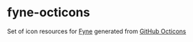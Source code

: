 fyne-octicons
====

Set of icon resources for [Fyne](https://fyne.io) generated from [GitHub Octicons](https://primer.style/octicons/)

